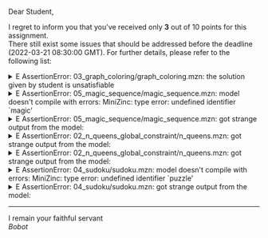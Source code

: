 Dear Student,

I regret to inform you that you've received only **3** out of 10 points for this assignment.\
There still exist some issues that should be addressed before the deadline (2022-03-21 08:30:00 GMT). For further details, please refer to the following list:

<details><summary>E   AssertionError: 03_graph_coloring/graph_coloring.mzn: the solution given by student is unsatisfiable</summary></details>
<details><summary>E   AssertionError: 05_magic_sequence/magic_sequence.mzn: model doesn&#x27;t compile with errors: MiniZinc: type error: undefined identifier `magic&#x27;</summary></details>
<details><summary>E   AssertionError: 05_magic_sequence/magic_sequence.mzn: got strange output from the model:</summary>    /tmp/tmp_e79yf_h/student/05_magic_sequence/magic_sequence.mzn:21.36-40:<br>    MiniZinc: type error: undefined identifier `magic&#x27;</details>
<details><summary>E   AssertionError: 02_n_queens_global_constraint/n_queens.mzn: got strange output from the model:</summary>    /tmp/tmpaxj6594z/student/02_n_queens_global_constraint/n_queens.mzn:25.76:<br>    constraint forall (i,j in 1..N where i != j) (rows[i] - i) != (rows[j] - j));<br>                                                                               ^<br>    Error: syntax error, unexpected &#x27;)&#x27;, expecting end of file<br>    /tmp/tmpaxj6594z/student/02_n_queens_global_constraint/n_queens.mzn:26.76:<br>    constraint forall (i,j in 1..N where i != j) (rows[i] + i) != (rows[j] + j));<br>                                                                               ^<br>    Error: syntax error, unexpected &#x27;)&#x27;, expecting end of file</details>
<details><summary>E   AssertionError: 02_n_queens_global_constraint/n_queens.mzn: got strange output from the model:</summary>    /tmp/tmpkr335dky/student/02_n_queens_global_constraint/n_queens.mzn:25.76:<br>    constraint forall (i,j in 1..N where i != j) (rows[i] - i) != (rows[j] - j));<br>                                                                               ^<br>    Error: syntax error, unexpected &#x27;)&#x27;, expecting end of file<br>    /tmp/tmpkr335dky/student/02_n_queens_global_constraint/n_queens.mzn:26.76:<br>    constraint forall (i,j in 1..N where i != j) (rows[i] + i) != (rows[j] + j));<br>                                                                               ^<br>    Error: syntax error, unexpected &#x27;)&#x27;, expecting end of file</details>
<details><summary>E   AssertionError: 04_sudoku/sudoku.mzn: model doesn&#x27;t compile with errors: MiniZinc: type error: undefined identifier `puzzle&#x27;</summary></details>
<details><summary>E   AssertionError: 04_sudoku/sudoku.mzn: got strange output from the model:</summary>    /tmp/tmpj8hhx_m8/student/04_sudoku/sudoku.mzn:49.15-20:<br>    MiniZinc: type error: undefined identifier `puzzle&#x27;</details>

-----------
I remain your faithful servant\
_Bobot_